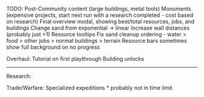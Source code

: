 TODO:
Post-Community content (large buildings, metal tools)
Monuments (expensive projects, start next run with a research completed - cost based on research)
Final overview modal, showing best/total resources, jobs, and buildings
Change sand from exponential -> linear
Increase wall distances (probably just +1)
Resource tooltips
Fix sand cleanup ordering - water > food > other jobs > normal buildings > terrain
Resource bars sometimes show full background on no progress

Overhaul:
Tutorial on first playthrough
Building unlocks

-------------------------------------------

Research:

Trade/Warfare: Specialized expeditions      * probably not in time limit
